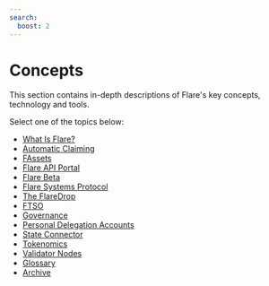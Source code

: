 ```yaml
---
search:
  boost: 2
---
```


# Concepts

This section contains in-depth descriptions of Flare's key concepts, technology and tools.

Select one of the topics below:

* [What Is Flare?](./flare.md)
* [Automatic Claiming](./automatic-claiming.md)
* [FAssets](./fassets/index.md)
* [Flare API Portal](./api-portal.md)
* [Flare Beta](./flare-beta.md)
* [Flare Systems Protocol](./flare-systems-protocol.md)
* [The FlareDrop](./the-flaredrop.md)
* [FTSO](./ftso/index.md)
* [Governance](./governance.md)
* [Personal Delegation Accounts](./personal-delegation-account.md)
* [State Connector](./state-connector.md)
* [Tokenomics](./tokenomics.md)
* [Validator Nodes](./validators.md)
* [Glossary](./glossary.md)
* [Archive](./archive/index.md)

